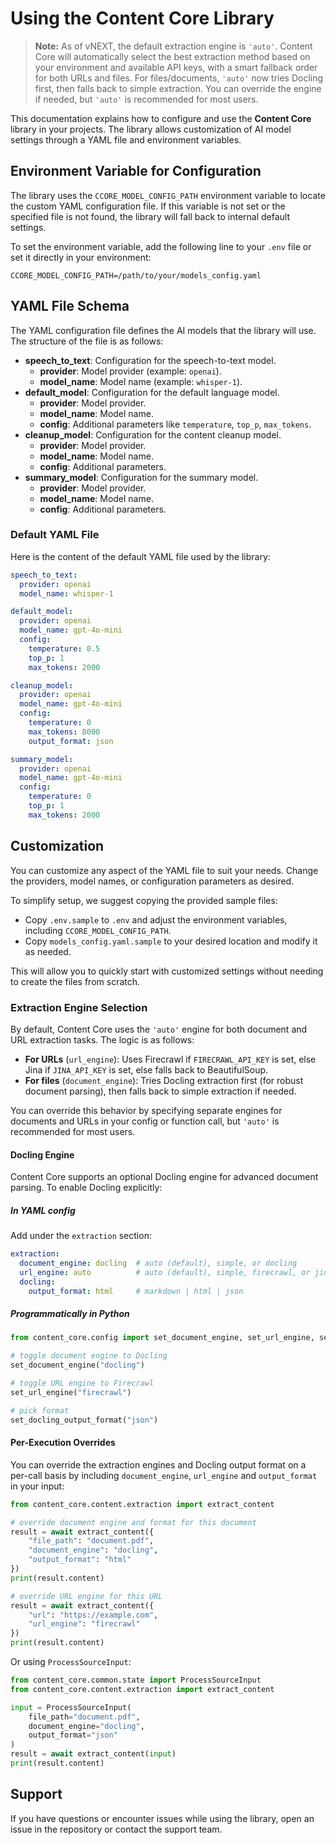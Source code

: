 # Using the Content Core Library

> **Note:** As of vNEXT, the default extraction engine is `'auto'`. Content Core will automatically select the best extraction method based on your environment and available API keys, with a smart fallback order for both URLs and files. For files/documents, `'auto'` now tries Docling first, then falls back to simple extraction. You can override the engine if needed, but `'auto'` is recommended for most users.

This documentation explains how to configure and use the **Content Core** library in your projects. The library allows customization of AI model settings through a YAML file and environment variables.

## Environment Variable for Configuration

The library uses the `CCORE_MODEL_CONFIG_PATH` environment variable to locate the custom YAML configuration file. If this variable is not set or the specified file is not found, the library will fall back to internal default settings.

To set the environment variable, add the following line to your `.env` file or set it directly in your environment:

```
CCORE_MODEL_CONFIG_PATH=/path/to/your/models_config.yaml
```

## YAML File Schema

The YAML configuration file defines the AI models that the library will use. The structure of the file is as follows:

- **speech_to_text**: Configuration for the speech-to-text model.
  - **provider**: Model provider (example: `openai`).
  - **model_name**: Model name (example: `whisper-1`).
- **default_model**: Configuration for the default language model.
  - **provider**: Model provider.
  - **model_name**: Model name.
  - **config**: Additional parameters like `temperature`, `top_p`, `max_tokens`.
- **cleanup_model**: Configuration for the content cleanup model.
  - **provider**: Model provider.
  - **model_name**: Model name.
  - **config**: Additional parameters.
- **summary_model**: Configuration for the summary model.
  - **provider**: Model provider.
  - **model_name**: Model name.
  - **config**: Additional parameters.

### Default YAML File

Here is the content of the default YAML file used by the library:

```yaml
speech_to_text:
  provider: openai
  model_name: whisper-1

default_model:
  provider: openai
  model_name: gpt-4o-mini
  config:
    temperature: 0.5
    top_p: 1
    max_tokens: 2000

cleanup_model:
  provider: openai
  model_name: gpt-4o-mini
  config:
    temperature: 0
    max_tokens: 8000
    output_format: json

summary_model:
  provider: openai
  model_name: gpt-4o-mini
  config:
    temperature: 0
    top_p: 1
    max_tokens: 2000
```

## Customization

You can customize any aspect of the YAML file to suit your needs. Change the providers, model names, or configuration parameters as desired.

To simplify setup, we suggest copying the provided sample files:
- Copy `.env.sample` to `.env` and adjust the environment variables, including `CCORE_MODEL_CONFIG_PATH`.
- Copy `models_config.yaml.sample` to your desired location and modify it as needed.

This will allow you to quickly start with customized settings without needing to create the files from scratch.

### Extraction Engine Selection

By default, Content Core uses the `'auto'` engine for both document and URL extraction tasks. The logic is as follows:
- **For URLs** (`url_engine`): Uses Firecrawl if `FIRECRAWL_API_KEY` is set, else Jina if `JINA_API_KEY` is set, else falls back to BeautifulSoup.
- **For files** (`document_engine`): Tries Docling extraction first (for robust document parsing), then falls back to simple extraction if needed.

You can override this behavior by specifying separate engines for documents and URLs in your config or function call, but `'auto'` is recommended for most users.

#### Docling Engine

Content Core supports an optional Docling engine for advanced document parsing. To enable Docling explicitly:

##### In YAML config
Add under the `extraction` section:
```yaml
extraction:
  document_engine: docling  # auto (default), simple, or docling
  url_engine: auto          # auto (default), simple, firecrawl, or jina
  docling:
    output_format: html     # markdown | html | json
```

##### Programmatically in Python
```python
from content_core.config import set_document_engine, set_url_engine, set_docling_output_format

# toggle document engine to Docling
set_document_engine("docling")

# toggle URL engine to Firecrawl
set_url_engine("firecrawl")

# pick format
set_docling_output_format("json")
```

#### Per-Execution Overrides
You can override the extraction engines and Docling output format on a per-call basis by including `document_engine`, `url_engine` and `output_format` in your input:

```python
from content_core.content.extraction import extract_content

# override document engine and format for this document
result = await extract_content({
    "file_path": "document.pdf",
    "document_engine": "docling",
    "output_format": "html"
})
print(result.content)

# override URL engine for this URL
result = await extract_content({
    "url": "https://example.com",
    "url_engine": "firecrawl"
})
print(result.content)
```

Or using `ProcessSourceInput`:

```python
from content_core.common.state import ProcessSourceInput
from content_core.content.extraction import extract_content

input = ProcessSourceInput(
    file_path="document.pdf",
    document_engine="docling",
    output_format="json"
)
result = await extract_content(input)
print(result.content)
```

## Support

If you have questions or encounter issues while using the library, open an issue in the repository or contact the support team.

